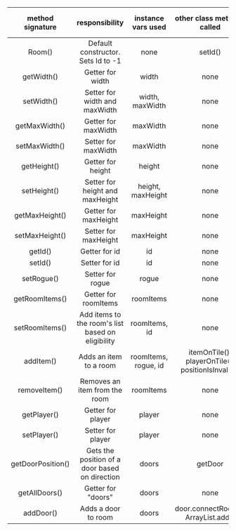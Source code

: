 | method signature | responsibility | instance vars used | other class methods called | objects used with method calls | lines of code |
|:----------:|:--------------:|:------------------:|:--------------------------:|:------------------------------:|:-------------:|
| Room() | Default constructor. Sets Id to -1 | none | setId() | this | 2
| getWidth() | Getter for width | width | none | none | 2
| setWidth() | Setter for width and maxWidth | width, maxWidth | none | none | 4
| getMaxWidth() | Getter for maxWidth | maxWidth | none | none | 2
| setMaxWidth() | Setter for maxWidth | maxWidth | none | none | 2
| getHeight() | Getter for height | height | none | none | 2
| setHeight() | Setter for height and maxHeight | height, maxHeight | none | none | 4
| getMaxHeight() | Getter for maxHeight | maxHeight | none | none | 2
| setMaxHeight() | Setter for maxHeight | maxHeight | none | none | 2
| getId() | Getter for id | id | none | none | 2
| setId() | Setter for id | id | none | none | 2
| setRogue() | Setter for rogue | rogue | none | Rogue | 2
| getRoomItems() | Getter for roomItems | roomItems | none | ArrayList | 2
| setRoomItems() | Add items to the room's list based on eligibility | roomItems, id | none | Item (.getCurrentRoomId()) | 5
| addItem() | Adds an item to a room | roomItems, rogue, id | itemOnTile(), playerOnTile(), positionIsInvalid() | Item, Rogue, ArrayList | 10
| removeItem() | Removes an item from the room | roomItems | none | ArrayList (remove) | 2
| getPlayer() | Getter for player | player | none | Player | 2
| setPlayer() | Setter for player | player | none | Player | 2
| getDoorPosition() | Gets the position of a door based on direction | doors | getDoor | door.getPosition() | 5
| getAllDoors() | Getter for "doors" | doors | none | ArrayList<Door> | 2
| addDoor() | Adds a door to room | doors | door.connectRoom(), ArrayList.add() | this | 3
   
